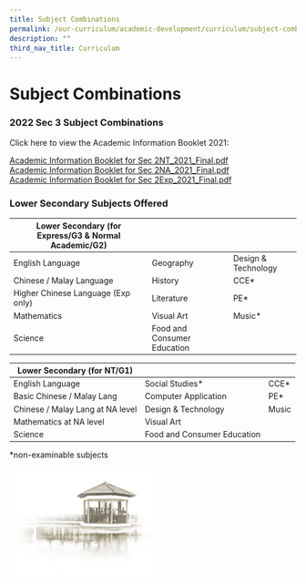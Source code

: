 ```yaml
---
title: Subject Combinations
permalink: /our-curriculum/academic-development/curriculum/subject-combinations/
description: ""
third_nav_title: Curriculum
---
```

# **Subject Combinations**

### 2022 Sec 3 Subject Combinations

Click here to view the Academic Information Booklet 2021:  
  
[Academic Information Booklet for Sec 2NT_2021_Final.pdf](/files/Academic%20Information%20Booklet%20for%20Sec%202NT_2021_Final.pdf)    
[Academic Information Booklet for Sec 2NA_2021_Final.pdf](/files/Academic%20Information%20Booklet%20for%20Sec%202NA_2021_Final.pdf)  
[Academic Information Booklet for Sec 2Exp_2021_Final.pdf](/files/Academic%20Information%20Booklet%20for%20Sec%202Exp_2021_Final.pdf)  

### Lower Secondary Subjects Offered

| Lower Secondary (for Express/G3 &amp; Normal Academic/G2) 	|  	|  	|
| ---	| ---	| ---	|
| English Language 	| Geography 	| Design &amp; Technology 	|
| Chinese / Malay Language 	| History 	| CCE* 	|
| Higher Chinese Language (Exp only) 	| Literature 	| PE* 	|
| Mathematics 	| Visual Art 	| Music* 	|
| Science 	| Food and Consumer Education 	|  	|

| Lower Secondary (for NT/G1) 	|  	|  	|
| ---	| ---	| ---	|
| English Language 	| Social Studies* 	| CCE* 	|
| Basic Chinese / Malay Lang 	| Computer Application 	| PE* 	|
| Chinese / Malay Lang at NA level 	| Design &amp; Technology 	| Music 	|
| Mathematics at NA level 	| Visual Art 	|  	|
| Science 	| Food and Consumer Education 	|  	|

\*non-examinable subjects



<img src="/images/pavilion.png" style="width:50%">
